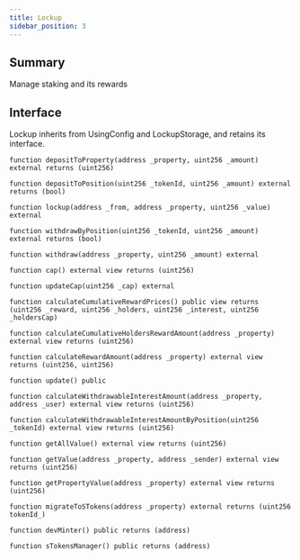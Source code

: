 ```yaml
---
title: Lockup
sidebar_position: 3
---
```


## Summary

Manage staking and its rewards

## Interface
Lockup inherits from UsingConfig and LockupStorage, and retains its interface.

`function depositToProperty(address _property, uint256 _amount) external returns (uint256)`

`function depositToPosition(uint256 _tokenId, uint256 _amount) external returns (bool)`

`function lockup(address _from, address _property, uint256 _value) external`

`function withdrawByPosition(uint256 _tokenId, uint256 _amount) external returns (bool)`

`function withdraw(address _property, uint256 _amount) external`

`function cap() external view returns (uint256)`

`function updateCap(uint256 _cap) external`

`function calculateCumulativeRewardPrices() public view returns (uint256 _reward, uint256 _holders, uint256 _interest, uint256 _holdersCap)`

`function calculateCumulativeHoldersRewardAmount(address _property) external view returns (uint256)`

`function calculateRewardAmount(address _property) external view returns (uint256, uint256)`

`function update() public`

`function calculateWithdrawableInterestAmount(address _property, address _user) external view returns (uint256)`

`function calculateWithdrawableInterestAmountByPosition(uint256 _tokenId) external view returns (uint256)`

`function getAllValue() external view returns (uint256)`

`function getValue(address _property, address _sender) external view returns (uint256)`

`function getPropertyValue(address _property) external view returns (uint256)`

`function migrateToSTokens(address _property) external returns (uint256 tokenId_)`

`function devMinter() public returns (address)`

`function sTokensManager() public returns (address)`
